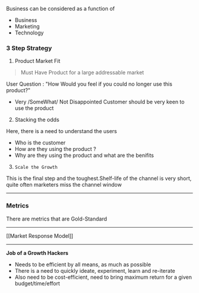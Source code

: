 Business can be considered as a function of 
- Business
- Marketing
- Technology

### 3 Step Strategy
1. Product Market Fit

>Must Have Product for a large addressable market

User Question : "How Would you feel if you could no longer use this product?"
- Very /SomeWhat/ Not Disappointed
Customer should be very keen to use the product

2. Stacking the odds

Here, there is a need to understand the users
- Who is the customer
- How are they using the product ?
- Why are they using the product and what are the benifits

3. `Scale the Growth`

This is the final step and the toughest.Shelf-life of the channel is very short, quite often marketers miss the channel window

--- 
### Metrics

There are metrics that are Gold-Standard

--- 
[[Market Response Model]]

---

**Job of a Growth Hackers**
- Needs to be efficient by all means, as much as possible
- There is a need to quickly ideate, experiment, learn and re-iterate
- Also need to be cost-efficient, need to bring maximum return for a given budget/time/effort